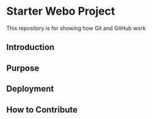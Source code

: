 # Starter Webo Project 

This repository is for showing how Git and GitHub work

## Introduction
## Purpose
## Deployment
## How to Contribute

